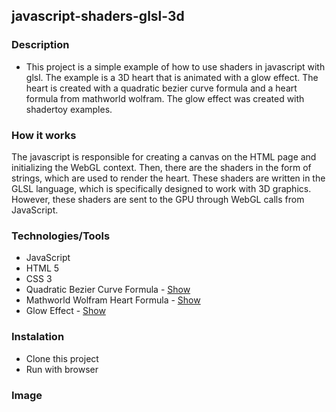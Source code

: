 ## javascript-shaders-glsl-3d

### Description

- This project is a simple example of how to use shaders in javascript with glsl. The example is a 3D heart that is animated with a glow effect. The heart is created with a quadratic bezier curve formula and a heart formula from mathworld wolfram. The glow effect was created with shadertoy examples.

### How it works

The javascript is responsible for creating a canvas on the HTML page and initializing the WebGL context. Then, there are the shaders in the form of strings, which are used to render the heart. These shaders are written in the GLSL language, which is specifically designed to work with 3D graphics. However, these shaders are sent to the GPU through WebGL calls from JavaScript.

### Technologies/Tools

- JavaScript
- HTML 5
- CSS 3
- Quadratic Bezier Curve Formula - <a href="https://www.shadertoy.com/view/MlKcDD">Show</a>
- Mathworld Wolfram Heart Formula - <a href="http://mathworld.wolfram.com/HeartCurve.html">Show</a>
- Glow Effect - <a href="https://www.shadertoy.com/view/3s3GDn">Show</a>

### Instalation

- Clone this project
- Run with browser

### Image

<p align="center">
  <img src="">
</p>
